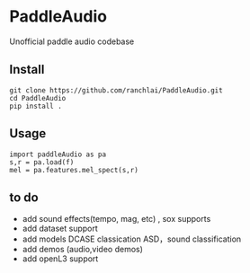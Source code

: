 # PaddleAudio
Unofficial  paddle audio codebase

## Install
```
git clone https://github.com/ranchlai/PaddleAudio.git
cd PaddleAudio
pip install .

```

## Usage
```
import paddleAudio as pa
s,r = pa.load(f)
mel = pa.features.mel_spect(s,r)
```
## to do


- add sound effects(tempo, mag, etc) , sox supports
- add dataset support
- add models DCASE classication ASD，sound classification
- add demos (audio,video demos)
- add openL3 support
